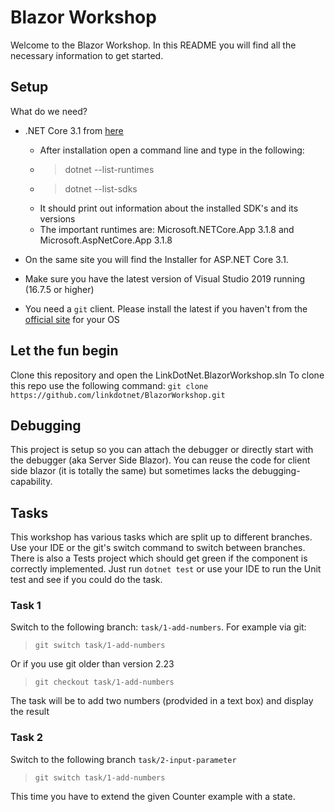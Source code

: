 
# Blazor Workshop
Welcome to the Blazor Workshop. In this README you will find all the necessary information to get started.

## Setup
What do we need?

 - .NET Core 3.1 from [here](https://dotnet.microsoft.com/download/dotnet-core/3.1)
	 - After installation open a command line and type in the following:
	 - > dotnet --list-runtimes
	 - > dotnet --list-sdks
	 - It should print out information about the installed SDK's and its versions
	 - The important runtimes are: Microsoft.NETCore.App 3.1.8 and Microsoft.AspNetCore.App 3.1.8

 - On the same site you will find the Installer for ASP.NET Core 3.1.
 - Make sure you have the latest version of Visual Studio 2019 running (16.7.5 or higher)
 - You need a `git` client. Please install the latest if you haven't from the [official site](https://git-scm.com/downloads) for your OS

## Let the fun begin
Clone this repository and open the LinkDotNet.BlazorWorkshop.sln
To clone this repo use the following command:
`git clone https://github.com/linkdotnet/BlazorWorkshop.git`

## Debugging
This project is setup so you can attach the debugger or directly start with the debugger (aka Server Side Blazor).
You can reuse the code for client side blazor (it is totally the same) but sometimes lacks the debugging-capability.

## Tasks
This workshop has various tasks which are split up to different branches.
Use your IDE or the git's switch command to switch between branches.
There is also a Tests project which should get green if the component is correctly implemented.
Just run `dotnet test` or use your IDE to run the Unit test and see if you could do the task.

### Task 1
Switch to the following branch: `task/1-add-numbers`.
For example via git:
> `git switch task/1-add-numbers`

Or if you use git older than version 2.23
> `git checkout task/1-add-numbers`

The task will be to add two numbers (prodvided in a text box) and display the result

### Task 2
Switch to the following branch `task/2-input-parameter`
> `git switch task/1-add-numbers`

This time you have to extend the given Counter example with a state.